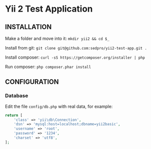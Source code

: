 Yii 2 Test Application
============================

INSTALLATION
------------

Make a folder and move into it:
`mkdir yii2 && cd $_`

Install from git:
`git clone git@github.com:sedpro/yii2-test-app.git .` 

Install composer:
`curl -sS https://getcomposer.org/installer | php`

Run composer:
`php composer.phar install`

CONFIGURATION
-------------

### Database

Edit the file `config/db.php` with real data, for example:

```php
return [
    'class' => 'yii\db\Connection',
    'dsn' => 'mysql:host=localhost;dbname=yii2basic',
    'username' => 'root',
    'password' => '1234',
    'charset' => 'utf8',
];
```
